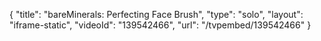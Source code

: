 {
    "title": "bareMinerals: Perfecting Face Brush",
    "type": "solo",
    "layout": "iframe-static",
    "videoId": "139542466",
    "url": "\/tvpembed\/139542466"
}